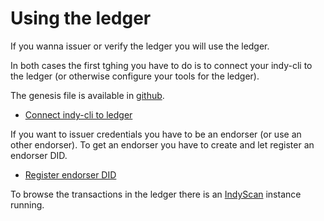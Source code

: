 # Using the ledger

If you wanna issuer or verify the ledger you will use the ledger.

In both cases the first tghing you have to do is to connect your indy-cli to the ledger (or otherwise configure your tools for the ledger).

The genesis file is available in [github][def1].

- [Connect indy-cli to ledger](connect_indy_cli.md)

If you want to issuer credentials you have to be an endorser (or use an other endorser). To get an endorser you have to create and let register an endorser DID.

- [Register endorser DID](register_endorser_did.md)

To browse the transactions in the ledger there is an [IndyScan](https://indyscan.sb.didas.swiss) instance running.

[def1]: https://raw.githubusercontent.com/DIDAS-swiss/didas-indy-sandbox/main/genesis.json